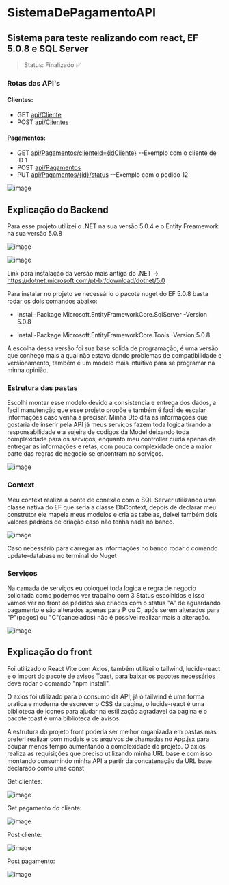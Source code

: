<h1>SistemaDePagamentoAPI</h1>

<h2>Sistema para teste realizando com react, EF 5.0.8 e SQL Server</h2>

> Status: Finalizado ✅

<h3>Rotas das API's</h3>

<h4>Clientes:</h4>

+ GET [api/Cliente](https://localhost/api/Clientes)
+ POST [api/Clientes](https://localhost/api/Clientes)

<h4>Pagamentos:</h4>

+ GET [api/Pagamentos/clienteId={idCliente}](https://localhost/api/Pagamentos/clienteId=1)  --Exemplo com o cliente de ID 1
+ POST [api/Pagamentos](https://localhost/api/Pagamentos)
+ PUT [api/Pagamentos/{id}/status](https://localhost/api/Pagamentos/12/status) --Exemplo com o pedido 12

![image](https://github.com/user-attachments/assets/5bba4091-6f8f-42b4-8b8c-11aeff9d9f0f)

## Explicação do Backend

Para esse projeto utilizei o .NET na sua versão 5.0.4 e o Entity Freamework na sua versão 5.0.8

![image](https://github.com/user-attachments/assets/116feef5-2346-461f-9cd0-aa745a6d21b0)

![image](https://github.com/user-attachments/assets/30881ec2-9f4f-49ca-962c-76ea92e37638)

Link para instalação da versão mais antiga do .NET -> https://dotnet.microsoft.com/pt-br/download/dotnet/5.0

Para instalar no projeto se necessário o pacote nuget do EF 5.0.8 basta rodar os dois comandos abaixo:

+ Install-Package Microsoft.EntityFrameworkCore.SqlServer -Version 5.0.8

+ Install-Package Microsoft.EntityFrameworkCore.Tools -Version 5.0.8

A escolha dessa versão foi sua base solida de programação, é uma versão que conheço mais a qual não estava dando problemas de compatibilidade e versionamento, também é um modelo mais intuitivo para se programar na minha opinião.

### Estrutura das pastas

Escolhi montar esse modelo devido a consistencia e entrega dos dados, a facil manutenção que esse projeto propõe e também é facil de escalar informações caso venha a precisar. Minha Dto dita as informações que gostaria de inserir pela API já meus serviços fazem toda logica tirando a responsabilidade e a sujeira de codigos da Model deixando toda complexidade para os serviços, enquanto meu controller cuida apenas de entregar as informações e retas, com pouca complexidade onde a maior parte das regras de negocio se encontram no serviços.

![image](https://github.com/user-attachments/assets/83310955-fd78-4684-9d13-5ff95ca71115)

### Context

Meu context realiza a ponte de conexão com o SQL Server utilizando uma classe nativa do EF que seria a classe DbContext, depois de declarar meu construtor ele mapeia meus modelos e cria as tabelas, deixei também dois valores padrões de criação caso não tenha nada no banco.

![image](https://github.com/user-attachments/assets/5eacdcce-7639-4e5c-aab5-491395bbc19d)

Caso necessário para carregar as informações no banco rodar o comando update-database no terminal do Nuget

### Serviços

Na camada de serviços eu coloquei toda logica e regra de negocio solicitada como podemos ver trabalho com 3 Status escolhidos e isso vamos ver no front os pedidos são criados com o status "A" de aguardando pagamento e são alterados apenas para P ou C, após serem alterados para "P"(pagos) ou "C"(cancelados) não é possível realizar mais a alteração.

![image](https://github.com/user-attachments/assets/18e3ddbb-d8b4-44a0-8ffb-bc63b1cbde5a)

## Explicação do front

Foi utilizado o React Vite com Axios, também utilizei o tailwind, lucide-react e o import do pacote de avisos Toast, para baixar os pacotes necessários deve rodar o comando "npm install".

O axios foi utilizado para o consumo da API, já o tailwind é uma forma pratica e moderna de escrever o CSS da pagina, o lucide-react é uma biblioteca de icones para ajudar na estilização agradavel da pagina e o pacote toast é uma biblioteca de avisos.

A estrutura do projeto front poderia ser melhor organizada em pastas mas preferi realizar com modais e os arquivos de chamadas no App.jsx para ocupar menos tempo aumentando a complexidade do projeto. 
O axios realiza as requisições que preciso utilizando minha URL base e com isso montando consumindo minha API a partir da concatenação da URL base declarado como uma const

Get clientes:

![image](https://github.com/user-attachments/assets/68727de9-567c-438b-b4ad-a104851c1ed9)

Get pagamento do cliente:

![image](https://github.com/user-attachments/assets/ebb794d5-84a7-4a32-83c0-cd0ce8487677)


Post cliente:

![image](https://github.com/user-attachments/assets/4361d76c-2a86-4a88-b95e-8f771b066a6d)

Post pagamento:

![image](https://github.com/user-attachments/assets/1f835c3a-7d3e-4bb1-b873-b0f3a632c91d)

